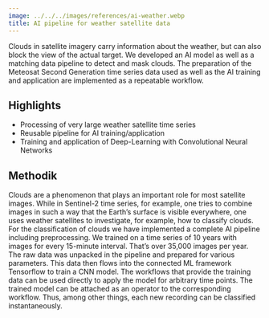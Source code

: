 ```yaml
---
image: ../../../images/references/ai-weather.webp
title: AI pipeline for weather satellite data
---
```


Clouds in satellite imagery carry information about the weather, but can also block the view of the actual target. We developed an AI model as well as a matching data pipeline to detect and mask clouds. The preparation of the Meteosat Second Generation time series data used as well as the AI training and application are implemented as a repeatable workflow.

## Highlights

- Processing of very large weather satellite time series
- Reusable pipeline for AI training/application
- Training and application of Deep-Learning with Convolutional Neural Networks

## Methodik

Clouds are a phenomenon that plays an important role for most satellite images. While in Sentinel-2 time series, for example, one tries to combine images in such a way that the Earth’s surface is visible everywhere, one uses weather satellites to investigate, for example, how to classify clouds. For the classification of clouds we have implemented a complete AI pipeline including preprocessing. We trained on a time series of 10 years with images for every 15-minute interval. That’s over 35,000 images per year. The raw data was unpacked in the pipeline and prepared for various parameters. This data then flows into the connected ML framework Tensorflow to train a CNN model. The workflows that provide the training data can be used directly to apply the model for arbitrary time points. The trained model can be attached as an operator to the corresponding workflow. Thus, among other things, each new recording can be classified instantaneously.
